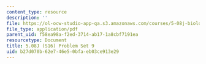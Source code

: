```yaml
---
content_type: resource
description: ''
file: https://ol-ocw-studio-app-qa.s3.amazonaws.com/courses/5-08j-biological-chemistry-ii-spring-2016/b27d070b62e746e50bfaeb03ce913e29_MIT5_08jS16ps9.pdf
file_type: application/pdf
parent_uid: f58ea98a-f2ed-3714-ab17-1a8cbf7191ea
resourcetype: Document
title: 5.08J (S16) Problem Set 9
uid: b27d070b-62e7-46e5-0bfa-eb03ce913e29
---
```

